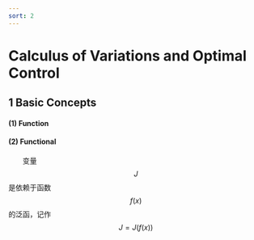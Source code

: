 ```yaml
---
sort: 2
---
```


# Calculus of Variations and Optimal Control 

## 1 Basic Concepts

#### (1) Function

#### (2) Functional

&emsp;&emsp;变量$$ J $$是依赖于函数$$ f(x) $$的泛函，记作$$ J=J(f(x)) $$





$$  $$
<!-- 蓝 -->
<font color="#3399ff"></font> 
<!-- 绿 -->
<font color="#33cc00"></font>